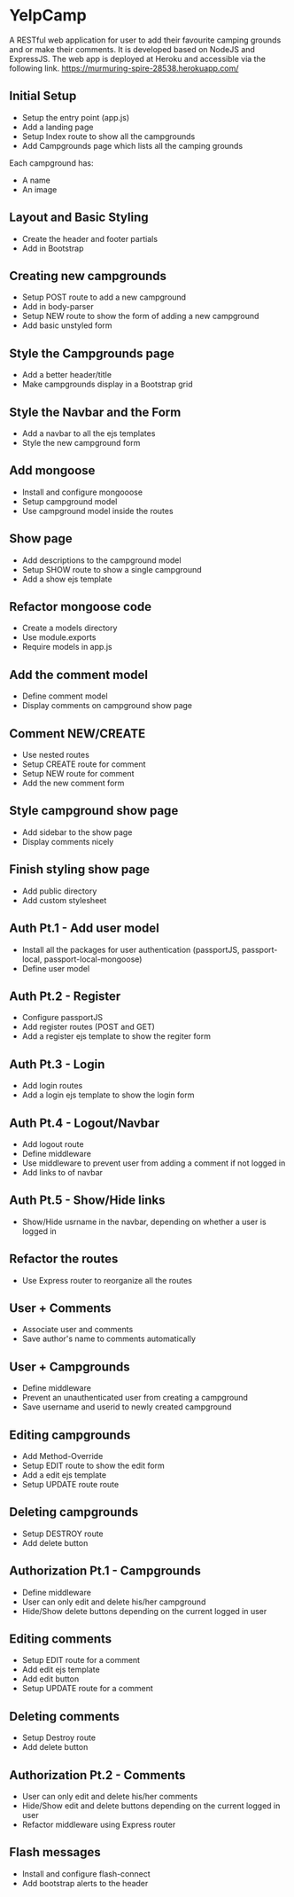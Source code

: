 # YelpCamp
A RESTful web application for user to add their favourite camping grounds and or make their comments. 
It is developed based on NodeJS and ExpressJS.
The web app is deployed at Heroku and accessible via the following link.
https://murmuring-spire-28538.herokuapp.com/

## Initial Setup
* Setup the entry point (app.js)
* Add a landing page
* Setup Index route to show all the campgrounds
* Add Campgrounds page which lists all the camping grounds

Each campground has:
* A name
* An image

## Layout and Basic Styling
* Create the header and footer partials
* Add in Bootstrap

## Creating new campgrounds
* Setup POST route to add a new campground
* Add in body-parser
* Setup NEW route to show the form of adding a new campground
* Add basic unstyled form

## Style the Campgrounds page
* Add a better header/title
* Make campgrounds display in a Bootstrap grid

## Style the Navbar and the Form
* Add a navbar to all the ejs templates
* Style the new campground form

## Add mongoose
* Install and configure mongooose
* Setup campground model
* Use campground model inside the routes

## Show page
* Add descriptions to the campground model
* Setup SHOW route to show a single campground
* Add a show ejs template

## Refactor mongoose code
* Create a models directory
* Use module.exports
* Require models in app.js

## Add the comment model
* Define comment model
* Display comments on campground show page

## Comment NEW/CREATE
* Use nested routes
* Setup CREATE route for comment
* Setup NEW route for comment
* Add the new comment form

## Style campground show page
* Add sidebar to the show page
* Display comments nicely

## Finish styling show page
* Add public directory
* Add custom stylesheet

## Auth Pt.1 - Add user model
* Install all the packages for user authentication (passportJS, passport-local, passport-local-mongoose)
* Define user model

## Auth Pt.2 - Register
* Configure passportJS
* Add register routes (POST and GET)
* Add a register ejs template to show the regiter form

## Auth Pt.3 - Login
* Add login routes
* Add a login ejs template to show the login form

## Auth Pt.4 - Logout/Navbar 
* Add logout route
* Define middleware
* Use middleware to prevent user from adding a comment if not logged in
* Add links to of navbar

## Auth Pt.5 - Show/Hide links
* Show/Hide usrname in the navbar, depending on whether a user is logged in

## Refactor the routes
* Use Express router to reorganize all the routes

## User + Comments
* Associate user and comments
* Save author's name to comments automatically

## User + Campgrounds
* Define middleware
* Prevent an unauthenticated user from creating a campground
* Save username and userid to newly created campground

## Editing campgrounds
* Add Method-Override
* Setup EDIT route to show the edit form
* Add a edit ejs template
* Setup UPDATE route route

## Deleting campgrounds
* Setup DESTROY route
* Add delete button

## Authorization Pt.1 - Campgrounds
* Define middleware
* User can only edit and delete his/her campground
* Hide/Show delete buttons depending on the current logged in user

## Editing comments
* Setup EDIT route for a comment
* Add edit ejs template
* Add edit button
* Setup UPDATE route for a comment

## Deleting comments
* Setup Destroy route
* Add delete button

## Authorization Pt.2 - Comments
* User can only edit and delete his/her comments
* Hide/Show edit and delete buttons depending on the current logged in user
* Refactor middleware using Express router

## Flash messages
* Install and configure flash-connect
* Add bootstrap alerts to the header
